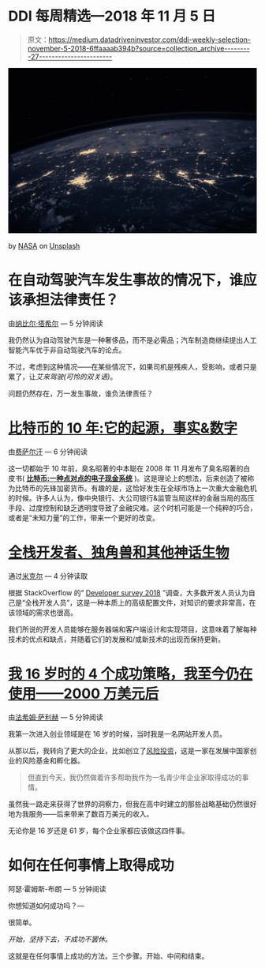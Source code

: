 # DDI 每周精选—2018 年 11 月 5 日

> 原文：<https://medium.datadriveninvestor.com/ddi-weekly-selection-november-5-2018-6ffaaaab394b?source=collection_archive---------27----------------------->

![](img/9e13814cbd6f3f5dd4b5222567450cf5.png)

by [NASA](https://unsplash.com/@nasa?utm_source=medium&utm_medium=referral) on [Unsplash](https://unsplash.com?utm_source=medium&utm_medium=referral)

# 在自动驾驶汽车发生事故的情况下，谁应该承担法律责任？

由[纳比尔·塔希尔](https://www.datadriveninvestor.com/author/nabeeltahir/) — 5 分钟阅读

我仍然认为自动驾驶汽车是一种奢侈品，而不是必需品；汽车制造商继续提出人工智能汽车优于非自动驾驶汽车的论点。

不过，考虑到这种情况——在某些情况下，如果司机是残疾人，受影响，或者只是累了，让*艾来驾驶(可怜的双关语)*。

问题仍然存在，万一发生事故，谁负法律责任？

# [比特币的 10 年:它的起源，事实&数字](https://www.datadriveninvestor.com/2018/11/04/10-years-of-bitcoin-its-origin-facts-figures/)

由[费萨尔汗](https://www.datadriveninvestor.com/author/faisal/) — 6 分钟阅读

这一切都始于 10 年前，臭名昭著的中本聪在 2008 年 11 月发布了臭名昭著的白皮书( [**比特币:一种点对点的电子现金系统**](https://bitcoin.org/bitcoin.pdf) )。这是理论上的想法，后来创造了被称为比特币的先锋加密货币。有趣的是，这恰好发生在全球市场上一次重大金融危机的时候。许多人认为，像中央银行、大公司银行&监管当局这样的金融当局的高压手段、过度控制和缺乏透明度导致了金融灾难。这个时机可能是一个纯粹的巧合，或者是“未知力量”的工作，带来一个更好的改变。

# [全栈开发者、独角兽和其他神话生物](https://medium.com/datadriveninvestor/full-stack-developers-unicorns-and-other-mythological-beings-297265ba9a15)

通过[米克尔](https://medium.com/@basterrika) — 4 分钟读取

根据 StackOverflow 的“ [Developer survey 2018](https://insights.stackoverflow.com/survey/2018#developer-roles) ”调查，大多数开发人员认为自己是“全栈开发人员”，这是一种本质上的高级配置文件，对知识的要求非常高，在该领域的需求也很高。

我们所说的开发人员能够在服务器端和客户端设计和实现项目，这意味着了解每种技术的优点和缺点，并随着它们的发展和/或新技术的出现而保持更新。

# [我 16 岁时的 4 个成功策略，我至今仍在使用——2000 万美元后](https://medium.com/datadriveninvestor/4-success-strategies-from-my-16-year-old-self-that-i-still-use-today-20-million-later-ebd876664da1)

由[法希姆·萨利赫](https://medium.com/@fahimsaleh) — 5 分钟阅读

我第一次进入创业领域是在 16 岁的时候，当时我是一名网站开发人员。

从那以后，我转向了更大的企业，比如创立了[风险投资](http://www.ad.capital/)，这是一家在发展中国家创业的风险基金和孵化器。

> 但直到今天，我仍然做着许多帮助我作为一名青少年企业家取得成功的事情。

虽然我一路走来获得了世界的洞察力，但我在高中时建立的那些战略基础仍然很好地为我服务——后来带来了数百万美元的收入。

无论你是 16 岁还是 61 岁，每个企业家都应该做这四件事。

# 如何在任何事情上取得成功

阿瑟·霍姆斯-布朗 — 5 分钟阅读

你想知道如何成功吗？—

很简单。

*开始，坚持下去，不成功不罢休。*

这就是在任何事情上成功的方法。三个步骤。开始、中间和结束。